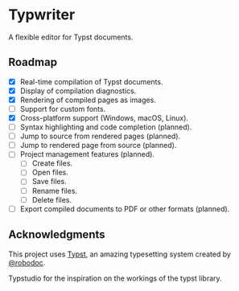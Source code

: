 # Typwriter

A flexible editor for Typst documents.

## Roadmap

- [x] Real-time compilation of Typst documents.
- [x] Display of compilation diagnostics.
- [x] Rendering of compiled pages as images.
- [ ] Support for custom fonts.
- [x] Cross-platform support (Windows, macOS, Linux).
- [ ] Syntax highlighting and code completion (planned).
- [ ] Jump to source from rendered pages (planned).
- [ ] Jump to rendered page from source (planned).
- [ ] Project management features (planned).
  - [ ] Create files.
  - [ ] Open files.
  - [ ] Save files.
  - [ ] Rename files.
  - [ ] Delete files.
- [ ] Export compiled documents to PDF or other formats (planned).

## Acknowledgments

This project uses [Typst](https://typst.app/), an amazing typesetting system created by [@robodoc](https://github.com/robodoc).

Typstudio for the inspiration on the workings of the typst library.
